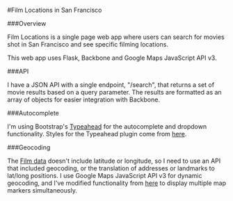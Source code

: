 #Film Locations in San Francisco

###Overview

Film Locations is a single page web app where users can search for movies shot in San Francisco and see specific filming locations.

This web app uses Flask, Backbone and Google Maps JavaScript API v3.

###API

I have a JSON API with a single endpoint, "/search", that returns a set of movie results based on a query parameter. The results are formatted as an array of objects for easier integration with Backbone.

###Autocomplete

I'm using Bootstrap's [Typeahead](https://github.com/twitter/typeahead.js/) for the autocomplete and dropdown functionality. Styles for the Typeahead plugin come from [here](https://github.com/hyspace/typeahead.js-bootstrap3.less/).

###Geocoding

The [Film data](https://data.sfgov.org/Arts-Culture-and-Recreation-/Film-Locations-in-San-Francisco/yitu-d5am) doesn't include latitude or longitude, so I need to use an API that included geocoding, or the translation of addresses or landmarks to lat/long positions. I use Google Maps JavaScript API v3 for dynamic geocoding, and I've modified functionality from [here](http://stackoverflow.com/questions/19640055/multiple-markers-google-map-api-v3-from-array-of-addresses-and-avoid-over-query) to display multiple map markers simultaneously.
